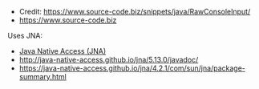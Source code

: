 - Credit: https://www.source-code.biz/snippets/java/RawConsoleInput/
- https://www.source-code.biz


Uses JNA: 

* [Java Native Access (JNA)](https://github.com/java-native-access/jna)
* http://java-native-access.github.io/jna/5.13.0/javadoc/
* https://java-native-access.github.io/jna/4.2.1/com/sun/jna/package-summary.html
